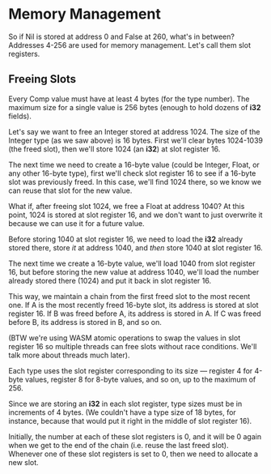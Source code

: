 # Memory Management

So if Nil is stored at address 0 and False at 260, what's in between? Addresses 4-256 are used for memory management. Let's call them slot registers.

## Freeing Slots

Every Comp value must have at least 4 bytes (for the type number). The maximum size for a single value is 256 bytes (enough to hold dozens of **i32** fields).

Let's say we want to free an Integer stored at address 1024. The size of the Integer type (as we saw above) is 16 bytes. First we'll clear bytes 1024-1039 (the freed slot), then we'll store 1024 (an **i32**) at slot register 16.

The next time we need to create a 16-byte value (could be Integer, Float, or any other 16-byte type), first we'll check slot register 16 to see if a 16-byte slot was previously freed. In this case, we'll find 1024 there, so we know we can reuse that slot for the new value.

What if, after freeing slot 1024, we free a Float at address 1040? At this point, 1024 is stored at slot register 16, and we don't want to just overwrite it because we can use it for a future value.

Before storing 1040 at slot register 16, we need to load the **i32** already stored there, store *it* at address 1040, and *then* store 1040 at slot register 16.

The next time we create a 16-byte value, we'll load 1040 from slot register 16, but before storing the new value at address 1040, we'll load the number already stored there (1024) and put it back in slot register 16.

This way, we maintain a chain from the first freed slot to the most recent one. If A is the most recently freed 16-byte slot, its address is stored at slot register 16. If B was freed before A, its address is stored in A. If C was freed before B, its address is stored in B, and so on.

(BTW we're using WASM atomic operations to swap the values in slot register 16 so multiple threads can free slots without race conditions. We'll talk more about threads much later).

Each type uses the slot register corresponding to its size — register 4 for 4-byte values, register 8 for 8-byte values, and so on, up to the maximum of 256.

Since we are storing an **i32** in each slot register, type sizes must be in increments of 4 bytes. (We couldn't have a type size of 18 bytes, for instance, because that would put it right in the middle of slot register 16).

Initially, the number at each of these slot registers is 0, and it will be 0 again when we get to the end of the chain (i.e. reuse the last freed slot). Whenever one of these slot registers is set to 0, then we need to allocate a new slot.
